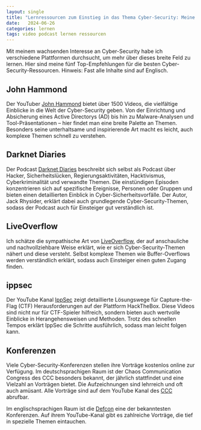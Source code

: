 ```yaml
---
layout: single
title: "Lernressourcen zum Einstieg in das Thema Cyber-Security: Meine Top 5 Empfehlungen"
date:   2024-06-26 
categories: lernen
tags: video podcast lernen ressourcen
---
```

Mit meinem wachsenden Interesse an Cyber-Security habe ich verschiedene Plattformen durchsucht, um mehr über dieses breite Feld zu lernen. Hier sind meine fünf Top-Empfehlungen für die besten Cyber-Security-Ressourcen. Hinweis: Fast alle Inhalte sind auf Englisch.

## John Hammond

Der YouTuber [John Hammond][jh] bietet über 1500 Videos, die vielfältige Einblicke in die Welt der Cyber-Security geben. Von der Einrichtung und Absicherung eines Active Directorys (AD) bis hin zu Malware-Analysen und Tool-Präsentationen – hier findet man eine breite Palette an Themen. Besonders seine unterhaltsame und inspirierende Art macht es leicht, auch komplexe Themen schnell zu verstehen.

## Darknet Diaries

Der Podcast [Darknet Diaries][dd] beschreibt sich selbst als Podcast über Hacker, Sicherheitslücken, Regierungsaktivitäten, Hacktivismus, Cyberkriminalität und verwandte Themen. Die einstündigen Episoden konzentrieren sich auf spezifische Ereignisse, Personen oder Gruppen und bieten einen detaillierten Einblick in Cyber-Sicherheitsvorfälle. Der Autor, Jack Rhysider, erklärt dabei auch grundlegende Cyber-Security-Themen, sodass der Podcast auch für Einsteiger gut verständlich ist.

## LiveOverflow

Ich schätze die sympathische Art von [LiveOverflow][live], der auf anschauliche und nachvollziehbare Weise erklärt, wie er sich Cyber-Security-Themen nähert und diese versteht. Selbst komplexe Themen wie Buffer-Overflows werden verständlich erklärt, sodass auch Einsteiger einen guten Zugang finden.

## ippsec

Der YouTube Kanal [IppSec][ipp] zeigt detaillierte Lösungswege für Capture-the-Flag (CTF) Herausforderungen auf der Plattform HackTheBox. Diese Videos sind nicht nur für CTF-Spieler hilfreich, sondern bieten auch wertvolle Einblicke in Herangehensweisen und Methoden. Trotz des schnellen Tempos erklärt IppSec die Schritte ausführlich, sodass man leicht folgen kann.

## Konferenzen

Viele Cyber-Security-Konferenzen stellen ihre Vorträge kostenlos online zur Verfügung. Im deutschsprachigen Raum ist der Chaos Communication Congress des CCC besonders bekannt, der jährlich stattfindet und eine Vielzahl an Vorträgen bietet. Die Aufzeichnungen sind lehrreich und oft auch amüsant. Alle Vorträge sind auf dem YouTube Kanal des [CCC][ccc] abrufbar.

Im englischsprachigen Raum ist die [Defcon][defcon] eine der bekanntesten Konferenzen. Auf ihrem YouTube-Kanal gibt es zahlreiche Vorträge, die tief in spezielle Themen eintauchen.

[jh]: https://www.youtube.com/@_JohnHammond
[dd]: https://darknetdiaries.com/
[ipp]: https://www.youtube.com/@ippsec
[live]: https://www.youtube.com/@LiveOverflow
[ccc]: https://www.youtube.com/@mediacccde
[defcon]: https://www.youtube.com/@DEFCONConference
